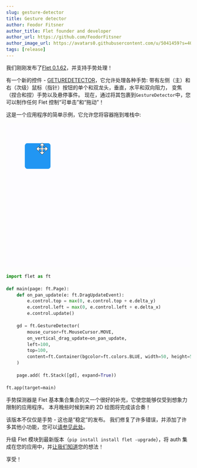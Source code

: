 ```yaml
---
slug: gesture-detector
title: Gesture detector
author: Feodor Fitsner
author_title: Flet founder and developer
author_url: https://github.com/FeodorFitsner
author_image_url: https://avatars0.githubusercontent.com/u/5041459?s=400&v=4
tags: [release]
---
```


我们刚刚发布了[Flet 0.1.62](https://pypi.org/project/flet/0.1.62/)，并支持手势处理！

有一个新的控件 - [GETUREDETECTOR](/docs/controls/gesturedetector)，它允许处理各种手势: 带有左侧（主）和右（次级）鼠标（指针）按钮的单个和双龙头，垂直，水平和双向阻力， 变焦（捏合和捏）手势以及悬停事件。 现在，通过将其包裹到`GestureDetector`中，您可以制作任何 Flet 控制“可单击”和“拖动”！

这是一个应用程序的简单示例，它允许您将容器拖到堆栈中:

<img src="/img/blog/gesture-detector/gesture-detector-demo.gif" className="screenshot-50" />

```python
import flet as ft

def main(page: ft.Page):
    def on_pan_update(e: ft.DragUpdateEvent):
        e.control.top = max(0, e.control.top + e.delta_y)
        e.control.left = max(0, e.control.left + e.delta_x)
        e.control.update()

    gd = ft.GestureDetector(
        mouse_cursor=ft.MouseCursor.MOVE,
        on_vertical_drag_update=on_pan_update,
        left=100,
        top=100,
        content=ft.Container(bgcolor=ft.colors.BLUE, width=50, height=50, border_radius=5),
    )

    page.add( ft.Stack([gd], expand=True))

ft.app(target=main)
```

手势探测器是 Flet 基本集合集合的又一个很好的补充，它使您能够仅受到想象力限制的应用程序。 本月晚些时候到来的 2D 绘图将完成该合奏！

该版本不仅仅是手势 - 这也是“稳定”的发布。 我们修复了许多错误，并添加了许多其他小功能，您可以[请参见此处](https://github.com/flet-dev/flet/issues?q=is%3Aissue+milestone%3AControls-S2+is%3Aclosed)。

升级 Flet 模块到最新版本（`pip install install flet -upgrade`），将 auth 集成在您的应用中，并[让我们知道](https://discord.gg/dzWXP8SHG8)您的想法！

享受！
